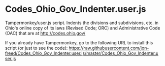 # Codes_Ohio_Gov_Indenter.user.js
Tampermonkey/user.js script.  Indents the divisions and subdivisions, etc. in Ohio's online copy of its laws (Revised Code; ORC) and Administrative Code (OAC) that are at http://codes.ohio.gov/

If you already have Tampermonkey, go to the following URL to install this script (or just to see the code):
https://raw.githubusercontent.com/jon-freed/Codes_Ohio_Gov_Indenter.user.js/master/Codes_Ohio_Gov_Indenter.user.js
